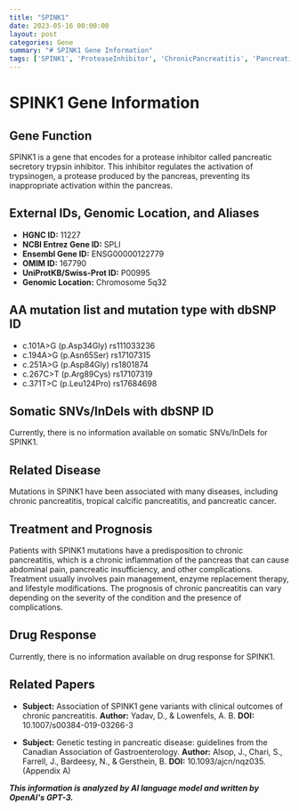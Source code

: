 ```yaml
---
title: "SPINK1"
date: 2023-05-16 00:00:00
layout: post
categories: Gene
summary: "# SPINK1 Gene Information"
tags: ['SPINK1', 'ProteaseInhibitor', 'ChronicPancreatitis', 'PancreaticCancer', 'GeneticTesting', 'Mutation', 'PancreaticInsufficiency', 'PainManagement']
---
```


# SPINK1 Gene Information

## Gene Function
SPINK1 is a gene that encodes for a protease inhibitor called pancreatic secretory trypsin inhibitor. This inhibitor regulates the activation of trypsinogen, a protease produced by the pancreas, preventing its inappropriate activation within the pancreas.

## External IDs, Genomic Location, and Aliases
- **HGNC ID:** 11227
- **NCBI Entrez Gene ID:**  SPLI
- **Ensembl Gene ID:** ENSG00000122779
- **OMIM ID:** 167790
- **UniProtKB/Swiss-Prot ID:** P00995
- **Genomic Location:** Chromosome 5q32

## AA mutation list and mutation type with dbSNP ID
- c.101A>G (p.Asp34Gly) rs111033236
- c.194A>G (p.Asn65Ser) rs17107315
- c.251A>G (p.Asp84Gly) rs1801874
- c.267C>T (p.Arg89Cys) rs17107319
- c.371T>C (p.Leu124Pro) rs17684698

## Somatic SNVs/InDels with dbSNP ID
Currently, there is no information available on somatic SNVs/InDels for SPINK1.

## Related Disease
Mutations in SPINK1 have been associated with many diseases, including chronic pancreatitis, tropical calcific pancreatitis, and pancreatic cancer.

## Treatment and Prognosis
Patients with SPINK1 mutations have a predisposition to chronic pancreatitis, which is a chronic inflammation of the pancreas that can cause abdominal pain, pancreatic insufficiency, and other complications. Treatment usually involves pain management, enzyme replacement therapy, and lifestyle modifications. The prognosis of chronic pancreatitis can vary depending on the severity of the condition and the presence of complications.

## Drug Response
Currently, there is no information available on drug response for SPINK1.

## Related Papers
- **Subject:** Association of SPINK1 gene variants with clinical outcomes of chronic pancreatitis.
**Author:** Yadav, D., & Lowenfels, A. B.
**DOI:** 10.1007/s00384-019-03266-3

- **Subject:** Genetic testing in pancreatic disease: guidelines from the Canadian Association of Gastroenterology.
**Author:** Alsop, J., Chari, S., Farrell, J., Bardeesy, N., & Gersthein, B.
**DOI:** 10.1093/ajcn/nqz035. (Appendix A)

**_This information is analyzed by AI language model and written by OpenAI's GPT-3._**